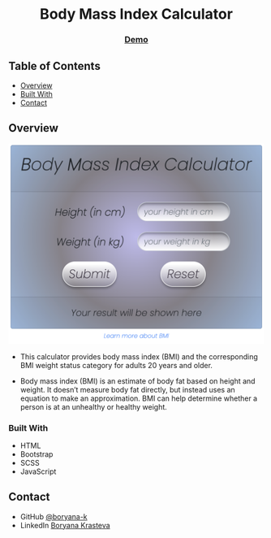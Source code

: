 <h1 align="center"><b>B</b>ody <b>M</b>ass <b>I</b>ndex Calculator</h1>

<div align="center">
  <h3>
    <a href="https://bmi-calculator-demo.netlify.app/">
      Demo
    </a>
  </h3>
</div>

<!-- TABLE OF CONTENTS -->

## Table of Contents

- [Overview](#overview)
- [Built With](#built-with)
- [Contact](#contact)

<!-- OVERVIEW -->

## Overview

![screenshot](/bmi-screenshot.png)

- This calculator provides body mass index (BMI) and the corresponding BMI weight status category for adults 20 years and older. 


- Body mass index (BMI) is an estimate of body fat based on height and weight. It doesn’t measure body fat directly, but instead uses an equation to make an approximation. BMI can help determine whether a person is at an unhealthy or healthy weight. 


### Built With

- HTML
- Bootstrap
- SCSS
- JavaScript

## Contact

- GitHub [@boryana-k](https://github.com/boryana-k)
- LinkedIn [Boryana Krasteva](https://www.linkedin.com/in/boryana-krysteva/)